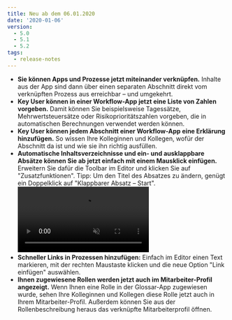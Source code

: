 ```yaml
---
title: Neu ab dem 06.01.2020
date: '2020-01-06'
version:
  - 5.0
  - 5.1
  - 5.2
tags:
  - release-notes
---
```


- **Sie können Apps und Prozesse jetzt miteinander verknüpfen.** Inhalte aus der App sind dann über einen separaten Abschnitt direkt vom verknüpften Prozess aus erreichbar – und umgekehrt.
- **Key User können in einer Workflow-App jetzt eine Liste von Zahlen vorgeben.** Damit können Sie beispielsweise Tagessätze, Mehrwertsteuersätze oder Risikoprioritätszahlen vorgeben, die in automatischen Berechnungen verwendet werden können.
- **Key User können jedem Abschnitt einer Workflow-App eine Erklärung hinzufügen.** So wissen Ihre Kolleginnen und Kollegen, wofür der Abschnitt da ist und wie sie ihn richtig ausfüllen.
- **Automatische Inhaltsverzeichnisse und ein- und ausklappbare Absätze können Sie ab jetzt einfach mit einem Mausklick einfügen.** Erweitern Sie dafür die Toolbar im Editor und klicken Sie auf "Zusatzfunktionen". Tipp: Um den Titel des Absatzes zu ändern, genügt ein Doppelklick auf "Klappbarer Absatz – Start".
  <video autoplay="" inline="" loop="" muted="">
    <source src="/images/release-notes/5_2_klappbarer_absatz_zoomed.mp4" type="video/mp4">
    Sorry, your browser doesn't support embedded videos.
  </video>
- **Schneller Links in Prozessen hinzufügen:** Einfach im Editor einen Text markieren, mit der rechten Maustaste klicken und die neue Option "Link einfügen" auswählen.
- **Ihnen zugewiesene Rollen werden jetzt auch im Mitarbeiter-Profil angezeigt.** Wenn Ihnen eine Rolle in der Glossar-App zugewiesen wurde, sehen Ihre Kolleginnen und Kollegen diese Rolle jetzt auch in Ihrem Mitarbeiter-Profil. Außerdem können Sie aus der Rollenbeschreibung heraus das verknüpfte Mitarbeiterprofil öffnen.
